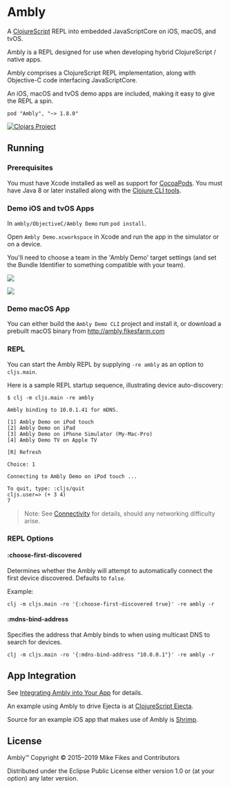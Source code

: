 # Ambly

A [ClojureScript](https://github.com/clojure/clojurescript) REPL into embedded JavaScriptCore on iOS, macOS, and tvOS.

Ambly is a REPL designed for use when developing hybrid ClojureScript / native apps.

Ambly comprises a ClojureScript REPL implementation, along with Objective-C code interfacing JavaScriptCore.

An iOS, macOS and tvOS demo apps are included, making it easy to give the REPL a spin.

```
pod "Ambly", "~> 1.8.0"
```

[![Clojars Project](http://clojars.org/ambly/latest-version.svg)](http://clojars.org/ambly)

## Running

### Prerequisites

You must have Xcode installed as well as support for [CocoaPods](http://cocoapods.org). 
You must have Java 8 or later installed along with the [Clojure CLI tools](https://clojure.org/guides/deps_and_cli).

### Demo iOS and tvOS Apps

In `ambly/ObjectiveC/Ambly Demo` run `pod install`.

Open `Ambly Demo.xcworkspace` in Xcode and run the app in the simulator or on a device.

You'll need to choose a team in the 'Ambly Demo' target settings (and set the Bundle Identifier to something compatible with your team).

![](.media/identity.png)

![](.media/signing.png)

### Demo macOS App

You can either build the `Ambly Demo CLI` project and install it, or download a prebuilt macOS binary from http://ambly.fikesfarm.com

### REPL

You can start the Ambly REPL by supplying `-re ambly` as an option to `cljs.main`.

Here is a sample REPL startup sequence, illustrating device auto-discovery:

```
$ clj -m cljs.main -re ambly 

Ambly binding to 10.0.1.41 for mDNS.

[1] Ambly Demo on iPod touch
[2] Ambly Demo on iPad
[3] Ambly Demo on iPhone Simulator (My-Mac-Pro)
[4] Ambly Demo TV on Apple TV

[R] Refresh

Choice: 1

Connecting to Ambly Demo on iPod touch ...

To quit, type: :cljs/quit
cljs.user=> (+ 3 4)
7
```

> Note: See [Connectivity](https://github.com/mfikes/ambly/wiki/Connectivity) for details, should any networking difficulty arise.

### REPL Options

#### :choose-first-discovered

Determines whether the Ambly will attempt to automatically connect the first device discovered. Defaults to `false`.

Example:

```
clj -m cljs.main -ro '{:choose-first-discovered true}' -re ambly -r
```

#### :mdns-bind-address

Specifies the address that Ambly binds to when using multicast DNS to search for devices.

```
clj -m cljs.main -ro '{:mdns-bind-address "10.0.0.1"}' -re ambly -r
```

## App Integration

See [Integrating Ambly into Your App](https://github.com/mfikes/ambly/wiki/Integrating-Ambly-into-Your-App) for details.

An example using Ambly to drive Ejecta is at [ClojureScript Ejecta](http://blog.fikesfarm.com/posts/2017-04-29-clojurescript-ejecta.html).

Source for an example iOS app that makes use of Ambly is [Shrimp](https://github.com/mfikes/shrimp).

## License

Ambly™ Copyright © 2015–2019 Mike Fikes and Contributors

Distributed under the Eclipse Public License either version 1.0 or (at your option) any later version.
